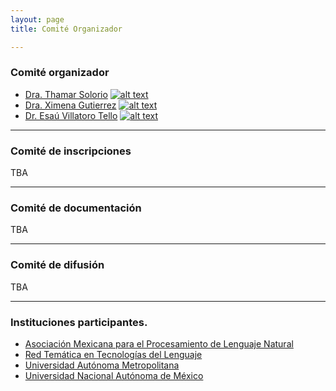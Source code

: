 ```yaml
---
layout: page
title: Comité Organizador

---
```

<!-- icons without padding -->

[1.2]: http://i.imgur.com/wWzX9uB.png (twitter icon without padding)

<!-- links to your social media accounts -->
<!-- update these accordingly -->

[1]: https://twitter.com/thamar_solorio
[2]: https://twitter.com/XimGutierrez
[3]: http://twitter.com/EsauVT

### Comité organizador
* [Dra. Thamar Solorio](http://solorio.uh.edu/) [![alt text][1.2]][1]
* [Dra. Ximena Gutierrez](https://www.spur.uzh.ch/en/aboutus/Personen/staff/postdocs/Ximena-Gutierrez-Vasques.html) [![alt text][1.2]][2]
* [Dr. Esaú Villatoro Tello](http://ccd.cua.uam.mx/~evillatoro) [![alt text][1.2]][3]

----------
### Comité de inscripciones
TBA

----------
### Comité de documentación
TBA

----------
### Comité de difusión
TBA

----------
### Instituciones participantes.
* [Asociación Mexicana para el Procesamiento de Lenguaje Natural](http://ampln.mx/)
* [Red Temática en Tecnologías del Lenguaje](http://ltl.inaoep.mx/RedTTL)
* [Universidad Autónoma Metropolitana](http://www.uam.mx/)
* [Universidad Nacional Autónoma de México](http://www.unam.mx/)
